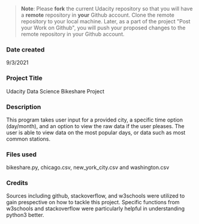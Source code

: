 >**Note**: Please **fork** the current Udacity repository so that you will have a **remote** repository in **your** Github account. Clone the remote repository to your local machine. Later, as a part of the project "Post your Work on Github", you will push your proposed changes to the remote repository in your Github account.

### Date created
9/3/2021
### Project Title
Udacity Data Science Bikeshare Project
### Description
This program takes user input for a provided city, a specific time option (day/month), and an option to view the raw data if the user pleases. The user is able to view data on the most popular days, or data such as most common stations.  

### Files used
bikeshare.py, chicago.csv, new_york_city.csv and washington.csv
### Credits
Sources including github, stackoverflow, and w3schools were utilized to gain prespective on how to tackle this project. Specific functions from w3schools and stackoverflow were particularly helpful in understanding python3 better.

